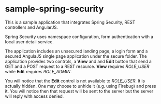 sample-spring-security
======================
This is a sample application that integrates Spring Security, REST controllers and AngularJS. 

Spring Security uses namespace configuration, form authentication with a local user detail service. 

The application includes an unsecured landing page, a login form and a secured AngulaJS single page application
under the secure folder. The application provides two controls, a **View** and and **Edit** button that send a GET
and a POST request to a REST resource. **View** requires *ROLE_USER* while **Edit** requires *ROLE_ADMIN*. 

You will notice that the **Edit** control is not available to *ROLE_USER*. It is actually hidden. One may choose to 
unhide it (e.g. using Firebug) and press it. You will notice then that request will be sent to the server but the 
server will reply with access denied.
